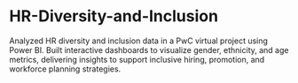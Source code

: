 # HR-Diversity-and-Inclusion
Analyzed HR diversity and inclusion data in a PwC virtual project using Power BI. Built interactive dashboards to visualize gender, ethnicity, and age metrics, delivering insights to support inclusive hiring, promotion, and workforce planning strategies.

